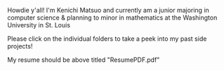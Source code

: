 Howdie y'all! I'm Kenichi Matsuo and currently am a junior majoring in computer science & planning to minor in mathematics at the Washington University in St. Louis

Please click on the individual folders to take a peek into my past side projects!

My resume should be above titled "ResumePDF.pdf"
